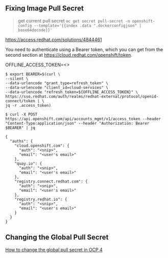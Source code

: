 




## Fixing Image Pull Secret

> get current pull secret
  `oc get secret pull-secret -n openshift-config --template='{{index .data ".dockerconfigjson" | base64decode}}'`

https://access.redhat.com/solutions/4844461

You need to authenticate using a Bearer token, which you can get from the second section at https://cloud.redhat.com/openshift/token. 

OFFLINE_ACCESS_TOKEN=<>

```
$ export BEARER=$(curl \
--silent \
--data-urlencode "grant_type=refresh_token" \
--data-urlencode "client_id=cloud-services" \
--data-urlencode "refresh_token=${OFFLINE_ACCESS_TOKEN}" \
https://sso.redhat.com/auth/realms/redhat-external/protocol/openid-connect/token | \
jq -r .access_token)
```


```
$ curl -X POST https://api.openshift.com/api/accounts_mgmt/v1/access_token --header "Content-Type:application/json" --header "Authorization: Bearer $BEARER" | jq

{
  "auths": {
    "cloud.openshift.com": {
      "auth": "<snip>",
      "email": "<user's email>"
    },
    "quay.io": {
      "auth": "<snip>",
      "email": "<user's email>"
    },
    "registry.connect.redhat.com": {
      "auth": "<snip>",
      "email": "<user's email>"
    },
    "registry.redhat.io": {
      "auth": "<snip>",
      "email": "<user's email>"
    }
  }
}
```

## Changing the Global Pull Secret 

[How to change the global pull secret in OCP 4](https://access.redhat.com/solutions/4902871)